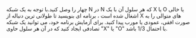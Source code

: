 چهار را وصل کنید.با توجه به یک شبکه N در N که هر سلول آن با یک X یا O یا خالی اشغال شده است ، برنامه ای بنویسید تا طولانی ترین دنباله از X های متوالی را به صورت افقی، عمودی یا مورب پیدا کنید. برای آزمایش برنامه خود، می توانید یک شبکه تصادفی ایجاد کنید که در آن هر سلول حاوی "X" یا "O" با احتمال 1/3 باشد.
